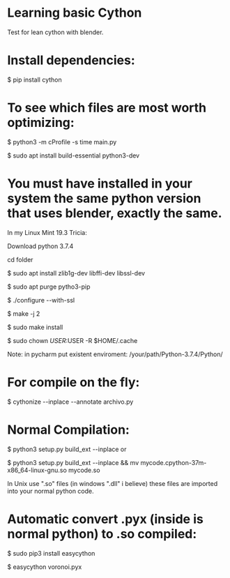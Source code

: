 # Learning basic Cython
Test for lean cython with blender.

# Install dependencies:
$ pip install cython

# To see which files are most worth optimizing:
$ python3 -m cProfile -s time main.py

$ sudo apt install build-essential python3-dev 

# You must have installed in your system the same python version that uses blender, exactly the same.  
In my Linux Mint 19.3 Tricia:

Download python 3.7.4

cd folder

$ sudo apt install zlib1g-dev libffi-dev libssl-dev

$ sudo apt purge pytho3-pip

$ ./configure --with-ssl

$ make -j 2

$ sudo make install

$ sudo chown $USER:$USER -R $HOME/.cache


Note: in pycharm put existent enviroment: /your/path/Python-3.7.4/Python/

# For compile on the fly:
$ cythonize --inplace --annotate archivo.py

# Normal Compilation:
$ python3 setup.py build_ext --inplace or

$ python3 setup.py build_ext --inplace && mv mycode.cpython-37m-x86_64-linux-gnu.so mycode.so

In Unix use ".so" files (in windows ".dll" i believe) these files are imported into your normal python code. 

# Automatic convert .pyx (inside is normal python) to .so compiled:
$ sudo pip3 install easycython

$ easycython voronoi.pyx
